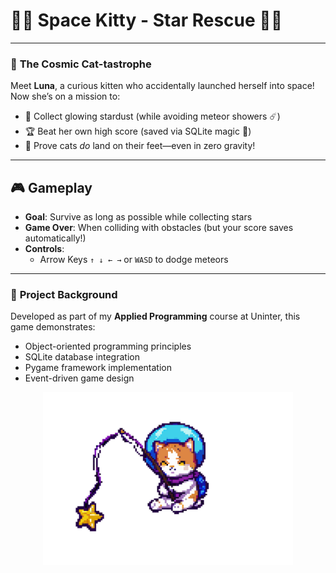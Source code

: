 # 🚀🐱 Space Kitty - Star Rescue 🌟✨

---

### 📜 **The Cosmic Cat-tastrophe**  
Meet **Luna**, a curious kitten who accidentally launched herself into space! Now she’s on a mission to:  
- 🌠 Collect glowing stardust (while avoiding meteor showers ☄️)  
- 🏆 Beat her own high score (saved via SQLite magic 💾)  
- 🐾 Prove cats *do* land on their feet—even in zero gravity!  

---

## 🎮 **Gameplay**

- **Goal**: Survive as long as possible while collecting stars
- **Game Over**: When colliding with obstacles (but your score saves automatically!)
- **Controls**:  
  - Arrow Keys `↑ ↓ ← →` or `WASD` to dodge meteors  


---


### 📖 **Project Background**
Developed as part of my **Applied Programming** course at Uninter, this game demonstrates:
- Object-oriented programming principles
- SQLite database integration
- Pygame framework implementation
- Event-driven game design

<div align="center">
  <img src="Kitty.png" alt="Luna" width="400">
</div>
